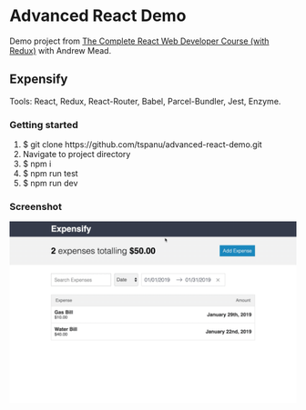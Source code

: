 # Advanced React Demo

Demo project from [The Complete React Web Developer Course (with Redux)](https://www.udemy.com/react-2nd-edition/) with Andrew Mead.

## Expensify

Tools: React, Redux, React-Router, Babel, Parcel-Bundler, Jest, Enzyme.
### Getting started

1. $ git clone https://<span></span>github.com/tspanu/advanced-react-demo.git
2. Navigate to project directory
3. $ npm i
4. $ npm run test
5. $ npm run dev

### Screenshot

![Advanced-React-Demo](https://github.com/tspanu/advanced-react-demo/blob/master/src/images/expensify-demo.gif)
